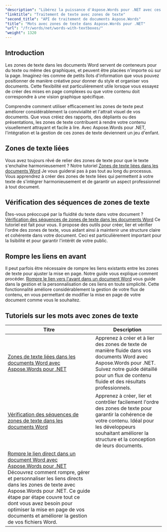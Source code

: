 ```yaml
---
"description": "Libérez la puissance d'Aspose.Words pour .NET avec ces didacticiels détaillés sur l'utilisation des zones de texte, l'amélioration de la conception et des fonctionnalités des documents."
"linktitle": "Traitement de texte avec zones de texte"
"second_title": "API de traitement de documents Aspose.Words"
"title": "Mots avec zones de texte dans Aspose.Words pour .NET"
"url": "/fr/words/net/words-with-textboxes/"
"weight": 1320
---
```


## Introduction

Les zones de texte dans les documents Word servent de conteneurs pour du texte ou même des graphiques, et peuvent être placées n'importe où sur la page. Imaginez-les comme de petits îlots d'information que vous pouvez positionner de manière créative pour donner du style et organiser vos documents. Cette flexibilité est particulièrement utile lorsque vous essayez de créer des mises en page complexes ou que votre contenu doit correspondre à une vision graphique spécifique.

Comprendre comment utiliser efficacement les zones de texte peut améliorer considérablement la convivialité et l'attrait visuel de vos documents. Que vous créiez des rapports, des dépliants ou des présentations, les zones de texte contribuent à rendre votre contenu visuellement attrayant et facile à lire. Avec Aspose.Words pour .NET, l'intégration et la gestion de ces zones de texte deviennent un jeu d'enfant.

## Zones de texte liées

Vous avez toujours rêvé de relier des zones de texte pour que le texte s'enchaîne harmonieusement ? Notre tutoriel [Zones de texte liées dans les documents Word](./linked-text-boxes/) Je vous guiderai pas à pas tout au long du processus. Vous apprendrez à créer des zones de texte liées qui permettent à votre texte de s'intégrer harmonieusement et de garantir un aspect professionnel à tout document.

## Vérification des séquences de zones de texte

Êtes-vous préoccupé par la fluidité du texte dans votre document ? [Vérification des séquences de zones de texte dans les documents Word](./textbox-sequences-check/) Ce tutoriel est fait pour vous. Il propose des outils pour créer, lier et vérifier l'ordre des zones de texte, vous aidant ainsi à maintenir une structure claire et cohérente dans votre document. Ceci est particulièrement important pour la lisibilité et pour garantir l'intérêt de votre public.

## Rompre les liens en avant

Il peut parfois être nécessaire de rompre les liens existants entre les zones de texte pour ajuster la mise en page. Notre guide vous explique comment procéder. [Rompre le lien vers l'avant dans un document Word](./break-forward-link/) vous guide dans la gestion et la personnalisation de ces liens en toute simplicité. Cette fonctionnalité améliore considérablement la gestion de votre flux de contenu, en vous permettant de modifier la mise en page de votre document comme vous le souhaitez.

## Tutoriels sur les mots avec zones de texte
| Titre | Description |
| --- | --- |
| [Zones de texte liées dans les documents Word avec Aspose.Words pour .NET](./linked-text-boxes/) | Apprenez à créer et à lier des zones de texte de manière fluide dans vos documents Word avec Aspose.Words pour .NET. Suivez notre guide détaillé pour un flux de contenu fluide et des résultats professionnels. |
| [Vérification des séquences de zones de texte dans les documents Word](./textbox-sequences-check/) | Apprenez à créer, lier et contrôler facilement l'ordre des zones de texte pour garantir la cohérence de votre contenu. Idéal pour les développeurs souhaitant améliorer la structure et la conception de leurs documents. |
| [Rompre le lien direct dans un document Word avec Aspose.Words pour .NET](./break-forward-link/) Découvrez comment rompre, gérer et personnaliser les liens directs dans les zones de texte avec Aspose.Words pour .NET. Ce guide étape par étape couvre tout ce dont vous avez besoin pour optimiser la mise en page de vos documents et améliorer la gestion de vos fichiers Word. |